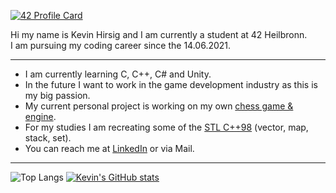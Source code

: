 [![42 Profile Card](https://1337-readme-xi.vercel.app/api/profile?cursus=42cursus&dark=true&leet_logo=hide&login=khirsig)](https://github.com/mohouyizme/1337-readme)

Hi my name is Kevin Hirsig and I am currently a student at 42 Heilbronn.  
I am pursuing my coding career since the 14.06.2021.

---

* I am currently learning C, C++, C# and Unity.
* In the future I want to work in the game development industry as this is my big passion.
* My current personal project is working on my own [chess game & engine](https://github.com/khirsig/chess42).
* For my studies I am recreating some of the [STL C++98](https://github.com/khirsig/ft_containers) (vector, map, stack, set).
* You can reach me at [LinkedIn](https://www.linkedin.com/in/kevin-hirsig-149086213/) or via Mail.

---

![Top Langs](https://github-readme-stats.vercel.app/api/top-langs/?username=khirsig&layout=compact&theme=tokyonight&hide_border=true)
[![Kevin's GitHub stats](https://github-readme-stats.vercel.app/api?username=khirsig&theme=tokyonight&hide_border=true)](https://github.com/anuraghazra/github-readme-stats)

